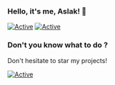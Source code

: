 ### Hello, it's me, Aslak! 👋

[![Active](https://img.shields.io/badge/Langages-JS%20/%20Go%20/%20HTML%20/%20CSS-purple?style=flat-square)](https://www.github.com/aslakoffi)
[![Active](https://img.shields.io/badge/Discord-CLICK-purple?style=flat-square&logo=discord)](https://discord.gg/hyhnBeX)

### Don't you know what to do ?

Don't hesitate to star my projects!

[![Active](https://github-readme-stats.vercel.app/api?username=aslakoffi&show_icons=true&theme=yellow&count_private=true&hide=prs,issues)](https://www.github.com/aslakoffi)
